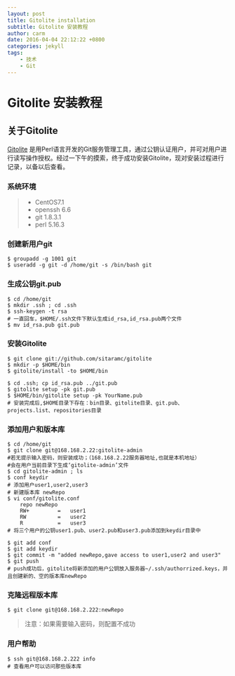 ```yaml
---
layout: post
title: Gitolite installation
subtitle: Gitolite 安装教程
author: carm
date: 2016-04-04 22:12:22 +0800
categories: jekyll
tags:
    - 技术
    - Git
---
```

# Gitolite 安装教程


## 关于Gitolite
[Gitolite](https://github.com/sitaramc/gitolite.git) 是用Perl语言开发的Git服务管理工具，通过公钥认证用户，并可对用户进行读写操作授权。经过一下午的摸索，终于成功安装Gitolite，现对安装过程进行记录，以备以后查看。

### 系统环境

> * CentOS7.1
> * openssh 6.6
> * git 1.8.3.1
> * perl 5.16.3

### 创建新用户git
    $ groupadd -g 1001 git
    $ useradd -g git -d /home/git -s /bin/bash git

### 生成公钥git.pub
    $ cd /home/git
    $ mkdir .ssh ; cd .ssh
    $ ssh-keygen -t rsa
    # 一直回车，$HOME/.ssh文件下默认生成id_rsa,id_rsa.pub两个文件
    $ mv id_rsa.pub git.pub

### 安装Gitolite
    $ git clone git://github.com/sitaramc/gitolite
    $ mkdir -p $HOME/bin
    $ gitolite/install -to $HOME/bin

    $ cd .ssh; cp id_rsa.pub ../git.pub
    $ gitolite setup -pk git.pub
    $ $HOME/bin/gitolite setup -pk YourName.pub
    # 安装完成后,$HOME目录下存在：bin目录、gitolite目录、git.pub、projects.list、repositories目录

### 添加用户和版本库
    $ cd /home/git
    $ git clone git@168.168.2.22:gitolite-admin
    #若无提示输入密码，则安装成功；（168.168.2.22服务器地址,也就是本机地址）
    #会在用户当前目录下生成‘gitolite-admin’文件
    $ cd gitolite-admin ; ls
    $ conf keydir
    # 添加用户user1,user2,user3
    # 新建版本库 newRepo
    $ vi conf/gitolite.conf
        repo newRepo
        RW+         =   user1
        RW          =   user2
        R           =   user3
    # 将三个用户的公钥user1.pub、user2.pub和user3.pub添加到keydir目录中

    $ git add conf
    $ git add keydir
    $ git commit -m "added newRepo,gave access to user1,user2 and user3"
    $ git push
    # push成功后，gitolite将新添加的用户公钥放入服务器~/.ssh/authorrized.keys，并且创建新的、空的版本库newRepo

### 克隆远程版本库
    $ git clone git@168.168.2.222:newRepo

> 注意：如果需要输入密码，则配置不成功

### 用户帮助
    $ ssh git@168.168.2.222 info
    # 查看用户可以访问那些版本库
